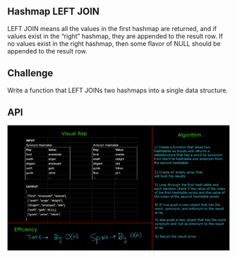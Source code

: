## Hashmap LEFT JOIN
LEFT JOIN means all the values in the first hashmap are returned, and if values exist in the “right” hashmap, they are appended to the result row. If no values exist in the right hashmap, then some flavor of NULL should be appended to the result row.

## Challenge
Write a function that LEFT JOINs two hashmaps into a single data structure.

## API

![whiteboard](cc33wb.png)